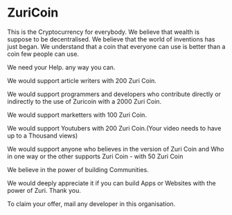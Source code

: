 # ZuriCoin
This is the Cryptocurrency for everybody. We believe that wealth is suppose to be decentralised. We believe that the world of inventions has just began. We understand that a coin that everyone can use is better than a coin few people can use.

We need your Help. any way you can.

We would support article writers with 200 Zuri Coin.

We would support programmers and developers who contribute directly or indirectly to the use of Zuricoin with a 2000 Zuri Coin.

We would support marketters with 100 Zuri Coin.

We would support Youtubers with 200 Zuri Coin.(Your video needs to have up to a Thousand views)

We would support anyone who believes in the version of Zuri Coin and Who in one way or the other supports Zuri Coin - with 50 Zuri Coin

We believe in the power of building Communities.


We would deeply appreciate it if you can build Apps or Websites with the power of Zuri.
Thank you.

To claim your offer, mail any developer in this organisation.
